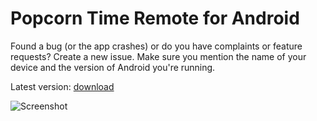 Popcorn Time Remote for Android
=========================

Found a bug (or the app crashes) or do you have complaints or feature requests? Create a new issue. Make sure you mention the name of your device and the version of Android you're running.

Latest version: [download](http://unanap.se-bastiaan.eu/api/latest/2fa1d068b2618413c473cd208b89c705.apk)

![Screenshot](http://discuss.popcorntime.io/uploads/default/_optimized/a38/ebc/d74b68f621_281x500.png)
